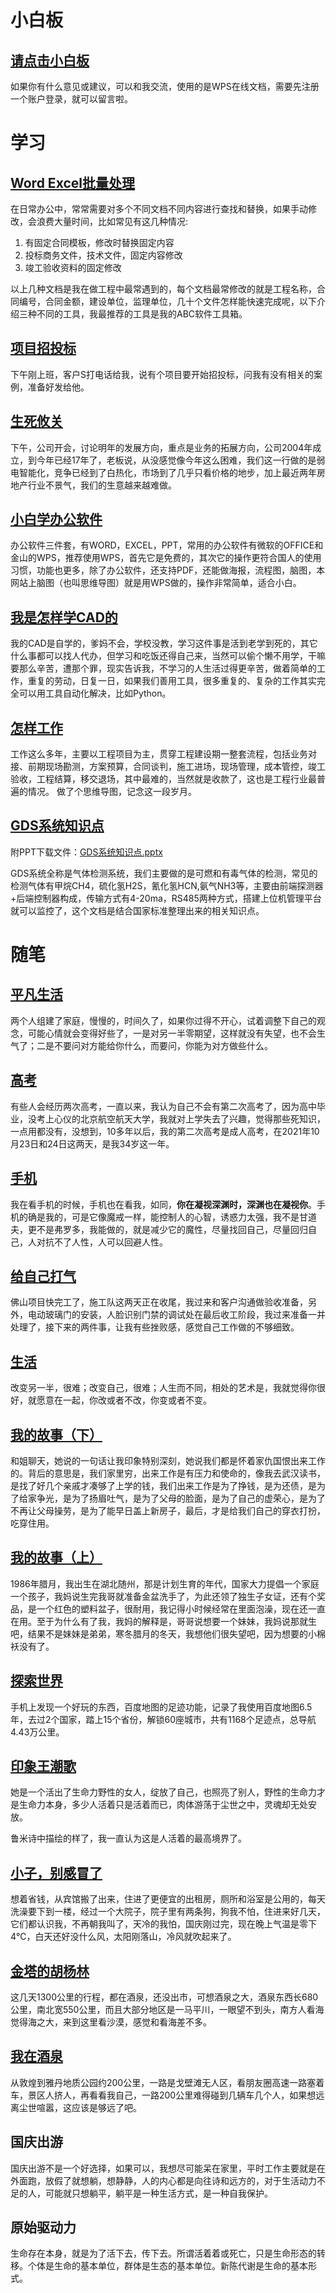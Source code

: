 # 小白板
## [请点击小白板](https://www.kdocs.cn/p/136697948773?pcEnter=joinregular)

如果你有什么意见或建议，可以和我交流，使用的是WPS在线文档，需要先注册一个账户登录，就可以留言啦。

# 学习

## [Word Excel批量处理](/学习/Word和Excel批量处理.md)
在日常办公中，常常需要对多个不同文档不同内容进行查找和替换，如果手动修改，会浪费大量时间，比如常见有这几种情况:

1. 有固定合同模板，修改时替换固定内容
2. 投标商务文件，技术文件，固定内容修改
3. 竣工验收资料的固定修改

以上几种文档是我在做工程中最常遇到的，每个文档最常修改的就是工程名称，合同编号，合同金额，建设单位，监理单位，几十个文件怎样能快速完成呢，以下介绍三种不同的工具，我最推荐的工具是我的ABC软件工具箱。

## [项目招投标](/学习/项目招投标.md)
下午刚上班，客户S打电话给我，说有个项目要开始招投标，问我有没有相关的案例，准备好发给他。

## [生死攸关](/note/生死攸关.md)
下午，公司开会，讨论明年的发展方向，重点是业务的拓展方向，公司2004年成立，到今年已经17年了，老板说，从没感觉像今年这么困难，我们这一行做的是弱电智能化，竞争已经到了白热化，市场到了几乎只看价格的地步，加上最近两年房地产行业不景气，我们的生意越来越难做。


## [小白学办公软件](/学习/小白学办公软件.md)
办公软件三件套，有WORD，EXCEL，PPT，常用的办公软件有微软的OFFICE和金山的WPS，推荐使用WPS，首先它是免费的，其次它的操作更符合国人的使用习惯，功能也更多，除了办公软件，还支持PDF，还能做海报，流程图，脑图，本网站上脑图（也叫思维导图）就是用WPS做的，操作非常简单，适合小白。

## [我是怎样学CAD的](/学习/我怎样学CAD的.md)
我的CAD是自学的，爹妈不会，学校没教，学习这件事是活到老学到死的，其它什么事都可以找人代办，但学习和吃饭还得自己来，当然可以偷个懒不用学，干嘛要那么辛苦，遭那个罪，现实告诉我，不学习的人生活过得更辛苦，做着简单的工作，重复的劳动，日复一日，如果我们善用工具，很多重复的、复杂的工作其实完全可以用工具自动化解决，比如Python。

## [怎样工作](/学习/怎样工作.md)
工作这么多年，主要以工程项目为主，贯穿工程建设期一整套流程，包括业务对接、前期现场勘测，方案预算，合同谈判，施工进场，现场管理，成本管控，竣工验收，工程结算，移交退场，其中最难的，当然就是收款了，这也是工程行业最普遍的情况。 做了个思维导图，记念这一段岁月。

## [GDS系统知识点](/学习/GDS系统知识点.md)
附PPT下载文件：[GDS系统知识点.pptx](https://www.kdocs.cn/l/cu55kei4hqxp)

GDS系统全称是气体检测系统，我们主要做的是可燃和有毒气体的检测，常见的检测气体有甲烷CH4，硫化氢H2S，氰化氢HCN,氨气NH3等，主要由前端探测器+后端控制器构成，传输方式有4-20ma，RS485两种方式，搭建上位机管理平台就可以监控了，这个文档是结合国家标准整理出来的相关知识点。

# 随笔

## [平凡生活](/note/平凡生活.md)
两个人组建了家庭，慢慢的，时间久了，如果你过得不开心，试着调整下自己的观念，可能心情就会变得好些了，一是对另一半零期望，这样就没有失望，也不会生气了；二是不要问对方能给你什么，而要问，你能为对方做些什么。

## [高考](/note/高考.md)
有些人会经历两次高考，一直以来，我认为自己不会有第二次高考了，因为高中毕业，没考上心仪的北京航空航天大学，我就对上学失去了兴趣，觉得那些死知识，一点用都没有，没想到，10多年以后，我的第二次高考是成人高考，在2021年10月23日和24日这两天，是我34岁这一年。

## [手机](/note/手机.md)
我在看手机的时候，手机也在看我，如同，**你在凝视深渊时，深渊也在凝视你**。手机的确是我的，可是它像魔戒一样，能控制人的心智，诱惑力太强，我不是甘道夫，更不是弗罗多，我能做的，就是减少它的魔性，尽量找回自己，尽量回归自己，人对抗不了人性，人可以回避人性。

## [给自己打气](/note/给自己打气.md)
佛山项目快完工了，施工队这两天正在收尾，我过来和客户沟通做验收准备，另外，电动玻璃门的安装，人脸识别门禁的调试处在最后收工阶段，我过来准备一并处理了，接下来的两件事，让我有些挫败感，感觉自己工作做的不够细致。

## [生活](/note/生活.md)
改变另一半，很难；改变自己，很难；人生而不同，相处的艺术是，我就觉得你很好，就愿意在一起，你改或者不改，你变或者不变。

## [我的故事（下）](/note/我的故事（下）.md)
和姐聊天，她说的一句话让我印象特别深刻，她说我们都是怀着家仇国恨出来工作的。背后的意思是，我们家里穷，出来工作是有压力和使命的，像我去武汉读书，是找了好几个亲戚才凑够了上学的钱，我们出来工作是为了挣钱，是为还债，是为了给家争光，是为了扬眉吐气，是为了父母的脸面，是为了自己的虚荣心，是为了不再让父母操劳，是为了能早日盖上新房子，最后，才是给我们自己的穿衣打扮，吃穿住用。

## [我的故事（上）](/note/我的故事（上）.md)
1986年腊月，我出生在湖北随州，那是计划生育的年代，国家大力提倡一个家庭一个孩子，我妈说生完我哥就准备金盆洗手了，为此还领了独生子女证，还有个奖品，是一个红色的塑料盆子，很耐用，我记得小时候经常在里面泡澡，现在还一直在用。至于为什么有了我，我妈的解释是，哥哥说想要一个妹妹，我妈说那就生吧，结果不是妹妹是弟弟，寒冬腊月的冬天，我想他们很失望吧，因为想要的小棉袄没有了。

## [探索世界](/note/探索世界.md)
手机上发现一个好玩的东西，百度地图的足迹功能，记录了我使用百度地图6.5年，去过2个国家，踏上15个省份，解锁60座城市，共有1168个足迹点，总导航4.43万公里。

## [印象王潮歌](/note/印象王潮歌.md)
她是一个活出了生命力野性的女人，绽放了自己，也照亮了别人，野性的生命力才是生命力本身，多少人活着只是活着而已，肉体游荡于尘世之中，灵魂却无处安放。

鲁米诗中描绘的样了，我一直认为这是人活着的最高境界了。

## [小子，别感冒了](/note/小子，别感冒了.md)
想着省钱，从宾馆搬了出来，住进了更便宜的出租房，厕所和浴室是公用的，每天洗澡要下到一楼，经过一个大院子，院子里有两条狗，狗我不怕，住进来好几天，它们都认识我，不再朝我叫了，天冷的我怕，国庆刚过完，现在晚上气温是零下4℃，白天还好没什么风，太阳刚落山，冷风就吹起来了。

## [金塔的胡杨林](/note/金塔的胡杨林.md)
这几天1300公里的行程，都在酒泉，还没出市，可想酒泉之大，酒泉东西长680公里，南北宽550公里，而且大部分地区是一马平川，一眼望不到头，南方人看海觉得海之大，来到这里看沙漠，感觉和看海差不多。

## [我在酒泉](/note/我在酒泉.md)
从敦煌到雅丹地质公园约200公里，一路是戈壁滩无人区，看朋友圈高速一路塞着车，景区人挤人，再看看我自己，一路200公里难得碰到几辆车几个人，如果想远离尘世喧嚣，这应该是够远了吧。

## 国庆出游
国庆出游不是一个好选择，如果可以，我想尽可能呆在家里，平时工作主要就是在外面跑，放假了就想躺，想静静，人的内心都是向往诗和远方的，对于生活动力不足的人，可能就只想躺平，躺平是一种生活方式，是一种自我保护。

## 原始驱动力
生命存在本身，就是为了活下去，传下去。所谓活着着或死亡，只是生命形态的转移。个体是生命的基本单位，群体是生态的基本单位。新陈代谢是生命的基本形式。
